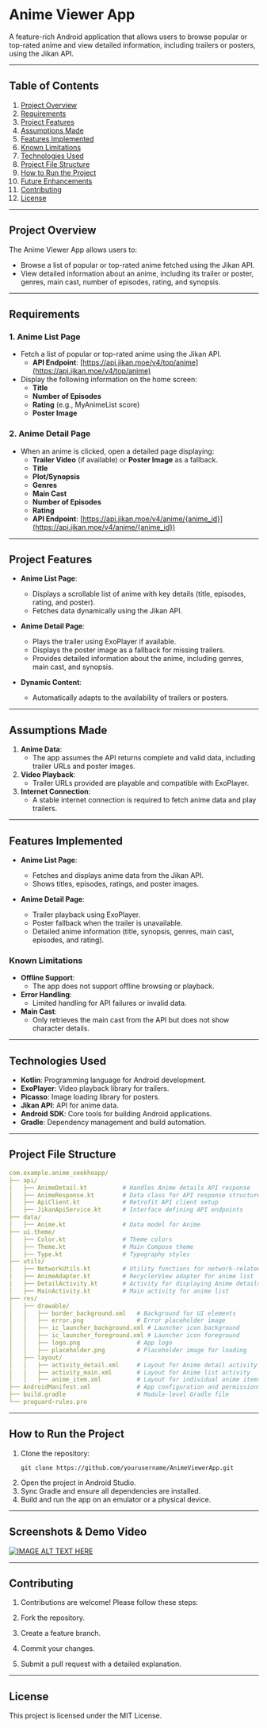 # Anime Viewer App

A feature-rich Android application that allows users to browse popular or top-rated anime and view detailed information, including trailers or posters, using the Jikan API.

---

## Table of Contents

1. [Project Overview](#project-overview)
2. [Requirements](#requirements)
3. [Project Features](#project-features)
4. [Assumptions Made](#assumptions-made)
5. [Features Implemented](#features-implemented)
6. [Known Limitations](#known-limitations)
7. [Technologies Used](#technologies-used)
8. [Project File Structure](#project-file-structure)
9. [How to Run the Project](#how-to-run-the-project)
10. [Future Enhancements](#future-enhancements)
11. [Contributing](#contributing)
12. [License](#license)

---

## Project Overview

The Anime Viewer App allows users to:
- Browse a list of popular or top-rated anime fetched using the Jikan API.
- View detailed information about an anime, including its trailer or poster, genres, main cast, number of episodes, rating, and synopsis.

---

## Requirements

### 1. Anime List Page
- Fetch a list of popular or top-rated anime using the Jikan API.
  - **API Endpoint**: [https://api.jikan.moe/v4/top/anime](https://api.jikan.moe/v4/top/anime)
- Display the following information on the home screen:
  - **Title**
  - **Number of Episodes**
  - **Rating** (e.g., MyAnimeList score)
  - **Poster Image**

### 2. Anime Detail Page
- When an anime is clicked, open a detailed page displaying:
  - **Trailer Video** (if available) or **Poster Image** as a fallback.
  - **Title**
  - **Plot/Synopsis**
  - **Genres**
  - **Main Cast**
  - **Number of Episodes**
  - **Rating**
  - **API Endpoint**: [https://api.jikan.moe/v4/anime/{anime_id}](https://api.jikan.moe/v4/anime/{anime_id})

---

## Project Features

- **Anime List Page**:
  - Displays a scrollable list of anime with key details (title, episodes, rating, and poster).
  - Fetches data dynamically using the Jikan API.

- **Anime Detail Page**:
  - Plays the trailer using ExoPlayer if available.
  - Displays the poster image as a fallback for missing trailers.
  - Provides detailed information about the anime, including genres, main cast, and synopsis.

- **Dynamic Content**:
  - Automatically adapts to the availability of trailers or posters.

---

## Assumptions Made

1. **Anime Data**:
   - The app assumes the API returns complete and valid data, including trailer URLs and poster images.
2. **Video Playback**:
   - Trailer URLs provided are playable and compatible with ExoPlayer.
3. **Internet Connection**:
   - A stable internet connection is required to fetch anime data and play trailers.

---

## Features Implemented

- **Anime List Page**:
  - Fetches and displays anime data from the Jikan API.
  - Shows titles, episodes, ratings, and poster images.

- **Anime Detail Page**:
  - Trailer playback using ExoPlayer.
  - Poster fallback when the trailer is unavailable.
  - Detailed anime information (title, synopsis, genres, main cast, episodes, and rating).

### Known Limitations

- **Offline Support**:
  - The app does not support offline browsing or playback.
- **Error Handling**:
  - Limited handling for API failures or invalid data.
- **Main Cast**:
  - Only retrieves the main cast from the API but does not show character details.

---

## Technologies Used

- **Kotlin**: Programming language for Android development.
- **ExoPlayer**: Video playback library for trailers.
- **Picasso**: Image loading library for posters.
- **Jikan API**: API for anime data.
- **Android SDK**: Core tools for building Android applications.
- **Gradle**: Dependency management and build automation.

---

## Project File Structure
```yaml
com.example.anime_seekhoapp/
├── api/
│   ├── AnimeDetail.kt          # Handles Anime details API response
│   ├── AnimeResponse.kt        # Data class for API response structure
│   ├── ApiClient.kt            # Retrofit API client setup
│   ├── JikanApiService.kt      # Interface defining API endpoints
├── data/
│   ├── Anime.kt                # Data model for Anime
├── ui.theme/
│   ├── Color.kt                # Theme colors
│   ├── Theme.kt                # Main Compose theme
│   ├── Type.kt                 # Typography styles
├── utils/
│   ├── NetworkUtils.kt         # Utility functions for network-related operations
│   ├── AnimeAdapter.kt         # RecyclerView adapter for anime list
│   ├── DetailActivity.kt       # Activity for displaying Anime details
│   ├── MainActivity.kt         # Main activity for anime list
├── res/
│   ├── drawable/
│   │   ├── border_background.xml   # Background for UI elements
│   │   ├── error.png               # Error placeholder image
│   │   ├── ic_launcher_background.xml # Launcher icon background
│   │   ├── ic_launcher_foreground.xml # Launcher icon foreground
│   │   ├── logo.png                # App logo
│   │   ├── placeholder.png         # Placeholder image for loading
│   ├── layout/
│   │   ├── activity_detail.xml     # Layout for Anime detail activity
│   │   ├── activity_main.xml       # Layout for Anime list activity
│   │   ├── anime_item.xml          # Layout for individual anime items
├── AndroidManifest.xml             # App configuration and permissions
├── build.gradle                    # Module-level Gradle file
└── proguard-rules.pro              
```

---
## How to Run the Project
1. Clone the repository:
   ```
   git clone https://github.com/yourusername/AnimeViewerApp.git
   ```
2. Open the project in Android Studio.
3. Sync Gradle and ensure all dependencies are installed.
4. Build and run the app on an emulator or a physical device.

---
## Screenshots & Demo Video

[![IMAGE ALT TEXT HERE](https://img.youtube.com/vi/_xLvPjLWqo0/0.jpg)](https://www.youtube.com/watch?v=_xLvPjLWqo0)

---
## Contributing
1. Contributions are welcome! Please follow these steps:

2. Fork the repository.
3. Create a feature branch.
4. Commit your changes.
5. Submit a pull request with a detailed explanation.

---
## License
This project is licensed under the MIT License.
